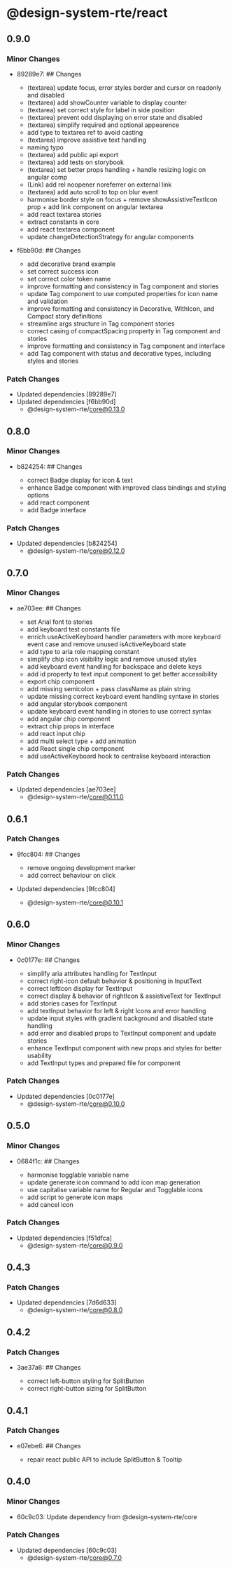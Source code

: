 # @design-system-rte/react

## 0.9.0

### Minor Changes

- 89289e7: ## Changes

  - (textarea) update focus, error styles border and cursor on readonly and disabled
  - (textarea) add showCounter variable to display counter
  - (textarea) set correct style for label in side position
  - (textarea) prevent odd displaying on error state and disabled
  - (textarea) simplify required and optional appearence
  - add type to textarea ref to avoid casting
  - (textarea) improve assistive text handling
  - naming typo
  - (textarea) add public api export
  - (textarea) add tests on storybook
  - (textarea) set better props handling + handle resizing logic on angular comp
  - (Link) add rel noopener noreferrer on external link
  - (textarea) add auto scroll to top on blur event
  - harmonise border style on focus + remove showAssistiveTextIcon prop + add link component on angular textarea
  - add react textarea stories
  - extract constants in core
  - add react textarea component
  - update changeDetectionStrategy for angular components

- f6bb90d: ## Changes

  - add decorative brand example
  - set correct success icon
  - set correct color token name
  - improve formatting and consistency in Tag component and stories
  - update Tag component to use computed properties for icon name and validation
  - improve formatting and consistency in Decorative, WithIcon, and Compact story definitions
  - streamline args structure in Tag component stories
  - correct casing of compactSpacing property in Tag component and stories
  - improve formatting and consistency in Tag component and interface
  - add Tag component with status and decorative types, including styles and stories

### Patch Changes

- Updated dependencies [89289e7]
- Updated dependencies [f6bb90d]
  - @design-system-rte/core@0.13.0

## 0.8.0

### Minor Changes

- b824254: ## Changes

  - correct Badge display for icon & text
  - enhance Badge component with improved class bindings and styling options
  - add react component
  - add Badge interface

### Patch Changes

- Updated dependencies [b824254]
  - @design-system-rte/core@0.12.0

## 0.7.0

### Minor Changes

- ae703ee: ## Changes

  - set Arial font to stories
  - add keyboard test constants file
  - enrich useActiveKeyboard handler parameters with more keyboard event case and remove unused isActiveKeyboard state
  - add type to aria role mapping constant
  - simplify chip icon visibility logic and remove unused styles
  - add keyboard event handling for backspace and delete keys
  - add id property to text input component to get better accessibility
  - export chip component
  - add missing semicolon + pass className as plain string
  - update missing correct keyboard event handling syntaxe in stories
  - add angular storybook component
  - update keyboard event handling in stories to use correct syntax
  - add angular chip component
  - extract chip props in interface
  - add react input chip
  - add multi select type + add animation
  - add React single chip component
  - add useActiveKeyboard hook to centralise keyboard interaction

### Patch Changes

- Updated dependencies [ae703ee]
  - @design-system-rte/core@0.11.0

## 0.6.1

### Patch Changes

- 9fcc804: ## Changes

  - remove ongoing development marker
  - add correct behaviour on click

- Updated dependencies [9fcc804]
  - @design-system-rte/core@0.10.1

## 0.6.0

### Minor Changes

- 0c0177e: ## Changes

  - simplify aria attributes handling for TextInput
  - correct right-icon default behavior & positioning in InputText
  - correct leftIcon display for TextInput
  - correct display & behavior of rightIcon & assistiveText for TextInput
  - add stories cases for TextInput
  - add textInput behavior for left & right Icons and error handling
  - update input styles with gradient background and disabled state handling
  - add error and disabled props to TextInput component and update stories
  - enhance TextInput component with new props and styles for better usability
  - add TextInput types and prepared file for component

### Patch Changes

- Updated dependencies [0c0177e]
  - @design-system-rte/core@0.10.0

## 0.5.0

### Minor Changes

- 0684f1c: ## Changes

  - harmonise togglable variable name
  - update generate:icon command to add icon map generation
  - use capitalise variable name for Regular and Togglable icons
  - add script to generate icon maps
  - add cancel icon

### Patch Changes

- Updated dependencies [f51dfca]
  - @design-system-rte/core@0.9.0

## 0.4.3

### Patch Changes

- Updated dependencies [7d6d633]
  - @design-system-rte/core@0.8.0

## 0.4.2

### Patch Changes

- 3ae37a6: ## Changes

  - correct left-button styling for SplitButton
  - correct right-button sizing for SplitButton

## 0.4.1

### Patch Changes

- e07ebe6: ## Changes

  - repair react public API to include SplitButton & Tooltip

## 0.4.0

### Minor Changes

- 60c9c03: Update dependency from @design-system-rte/core

### Patch Changes

- Updated dependencies [60c9c03]
  - @design-system-rte/core@0.7.0
